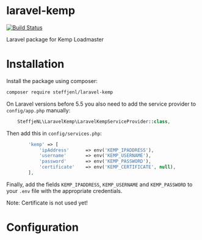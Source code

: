 # laravel-kemp
[![Build Status](https://travis-ci.org/steffjenl/laravel-kemp.svg?branch=master)](https://travis-ci.org/steffjenl/laravel-kemp)

Laravel package for Kemp Loadmaster

# Installation

Install the package using composer:

```bash
composer require steffjenl/laravel-kemp
```

On Laravel versions before 5.5 you also need to add the service provider to `config/app.php` manually:

```php
    SteffjeNL\LaravelKemp\LaravelKempServiceProvider::class,
```

Then add this in `config/services.php`:

```php
        'kemp' => [
            'ipAddress'      => env('KEMP_IPADDRESS'),
            'username'       => env('KEMP_USERNAME'),
            'password'       => env('KEMP_PASSWORD'),
            'certificate'    => env('KEMP_CERTIFICATE', null),
        ],
```

Finally, add the fields `KEMP_IPADDRESS`, `KEMP_USERNAME` and `KEMP_PASSWORD` to your `.env` file with the appropriate credentials.

Note: Certificate is not used yet!

# Configuration

